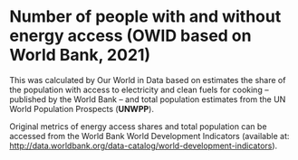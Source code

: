 # Number of people with and without energy access (OWID based on World Bank, 2021)

This was calculated by Our World in Data based on estimates the share of the population with access to electricity and clean fuels for cooking – published by the World Bank – and total population estimates from the UN World Population Prospects (**UNWPP**). 

Original metrics of energy access shares and total population can be accessed from the World Bank World Development Indicators (available at: http://data.worldbank.org/data-catalog/world-development-indicators).